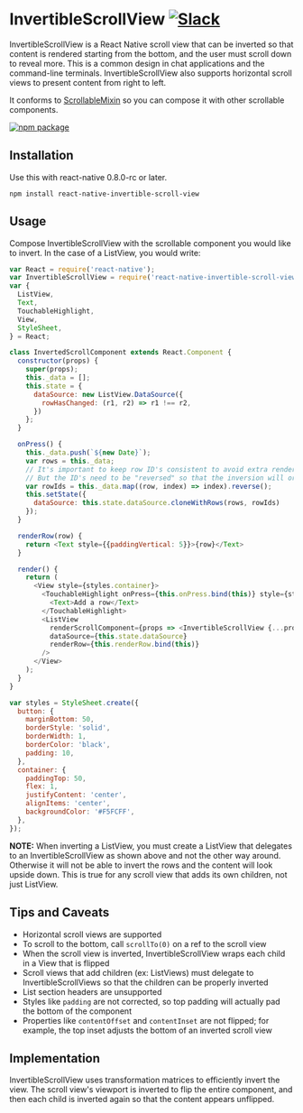 # InvertibleScrollView [![Slack](http://slack.exponentjs.com/badge.svg)](http://slack.exponentjs.com)

InvertibleScrollView is a React Native scroll view that can be inverted so that content is rendered starting from the bottom, and the user must scroll down to reveal more. This is a common design in chat applications and the command-line terminals. InvertibleScrollView also supports horizontal scroll views to present content from right to left.

It conforms to [ScrollableMixin](https://github.com/exponentjs/react-native-scrollable-mixin) so you can compose it with other scrollable components.

[![npm package](https://nodei.co/npm/react-native-invertible-scroll-view.png?downloads=true&downloadRank=true&stars=true)](https://nodei.co/npm/react-native-invertible-scroll-view/)

## Installation
Use this with react-native 0.8.0-rc or later.

```
npm install react-native-invertible-scroll-view
```

## Usage

Compose InvertibleScrollView with the scrollable component you would like to invert. In the case of a ListView, you would write:

```js
var React = require('react-native');
var InvertibleScrollView = require('react-native-invertible-scroll-view');
var {
  ListView,
  Text,
  TouchableHighlight,
  View,
  StyleSheet,
} = React;

class InvertedScrollComponent extends React.Component {
  constructor(props) {
    super(props);
    this._data = [];
    this.state = {
      dataSource: new ListView.DataSource({
        rowHasChanged: (r1, r2) => r1 !== r2,
      })
    };
  }

  onPress() {
    this._data.push(`${new Date}`);
    var rows = this._data;
    // It's important to keep row ID's consistent to avoid extra renders
    // But the ID's need to be "reversed" so that the inversion will order the rows correctly
    var rowIds = this._data.map((row, index) => index).reverse();
    this.setState({
      dataSource: this.state.dataSource.cloneWithRows(rows, rowIds)
    });
  }

  renderRow(row) {
    return <Text style={{paddingVertical: 5}}>{row}</Text>
  }

  render() {
    return (
      <View style={styles.container}>
        <TouchableHighlight onPress={this.onPress.bind(this)} style={styles.button}>
          <Text>Add a row</Text>
        </TouchableHighlight>
        <ListView
          renderScrollComponent={props => <InvertibleScrollView {...props} inverted />}
          dataSource={this.state.dataSource}
          renderRow={this.renderRow.bind(this)}
        />
      </View>
    );
  }
}

var styles = StyleSheet.create({
  button: {
    marginBottom: 50,
    borderStyle: 'solid',
    borderWidth: 1,
    borderColor: 'black',
    padding: 10,
  },
  container: {
    paddingTop: 50,
    flex: 1,
    justifyContent: 'center',
    alignItems: 'center',
    backgroundColor: '#F5FCFF',
  },
});
```

**NOTE:** When inverting a ListView, you must create a ListView that delegates to an InvertibleScrollView as shown above and not the other way around. Otherwise it will not be able to invert the rows and the content will look upside down. This is true for any scroll view that adds its own children, not just ListView.

## Tips and Caveats

- Horizontal scroll views are supported
- To scroll to the bottom, call `scrollTo(0)` on a ref to the scroll view
- When the scroll view is inverted, InvertibleScrollView wraps each child in a View that is flipped
- Scroll views that add children (ex: ListViews) must delegate to InvertibleScrollViews so that the children can be properly inverted
- List section headers are unsupported
- Styles like `padding` are not corrected, so top padding will actually pad the bottom of the component
- Properties like `contentOffset` and `contentInset` are not flipped; for example, the top inset adjusts the bottom of an inverted scroll view

## Implementation

InvertibleScrollView uses transformation matrices to efficiently invert the view. The scroll view's viewport is inverted to flip the entire component, and then each child is inverted again so that the content appears unflipped.

